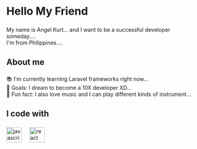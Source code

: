 <h1 align="left">Hello My Friend</h1>

###

<p align="left">My name is Angel Kurt... and I want to be a successful developer someday.... <br> I'm from Philippines....</p>

###

<h2 align="left">About me</h2>

###

<p align="left">📚 I'm currently learning Laravel frameworks right now...<br>🎯 Goals: I dream to become a 10X developer XD...<br>🎲 Fun fact: I also love music and I can 
  play different kinds of instrument...</p>

###

<h2 align="left">I code with</h2>

###

<div align="left">
  <img src="https://cdn.jsdelivr.net/gh/devicons/devicon/icons/javascript/javascript-original.svg" height="40" alt="javascript logo"  />
  <img width="12" />
  <img src="https://cdn.jsdelivr.net/gh/devicons/devicon/icons/react/react-original.svg" height="40" alt="react logo"  />
  <img width="12" />
</div>

###
